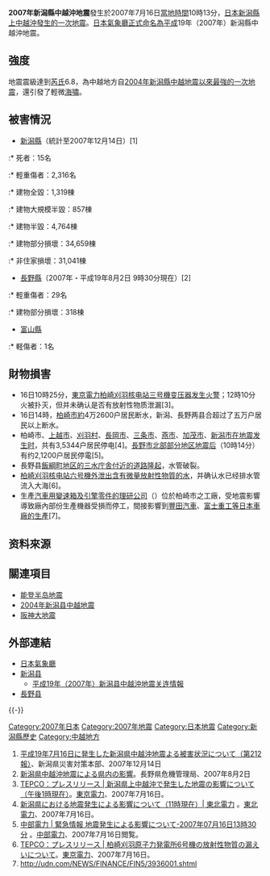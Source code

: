 **2007年新潟縣中越沖地震**發生於2007年7月16日[當地時間](https://zh.wikipedia.org/wiki/日本時間 "wikilink")10時13分，[日本](../Page/日本.md "wikilink")[新潟縣上中越沖發生的一次](https://zh.wikipedia.org/wiki/新潟縣 "wikilink")[地震](../Page/地震.md "wikilink")。[日本氣象廳正式命名為](https://zh.wikipedia.org/wiki/日本氣象廳 "wikilink")[平成](../Page/平成.md "wikilink")19年（2007年）新潟縣中越沖地震。

## 強度

地震震級達到[芮氏](https://zh.wikipedia.org/wiki/芮氏 "wikilink")6.8，為中越地方自[2004年新潟縣中越地震以來最強的一次地震](https://zh.wikipedia.org/wiki/2004年新潟縣中越地震 "wikilink")，還引發了輕微[海嘯](https://zh.wikipedia.org/wiki/海嘯 "wikilink")。

## 被害情況

  - [新潟縣](https://zh.wikipedia.org/wiki/新潟縣 "wikilink")（統計至2007年12月14日）\[1\]

:\* 死者：15名

:\* 輕重傷者：2,316名

:\* 建物全毀：1,319棟

:\* 建物大規模半毀：857棟

:\* 建物半毀：4,764棟

:\* 建物部分損壞：34,659棟

:\* 非住家損壞：31,041棟

  - [長野縣](https://zh.wikipedia.org/wiki/長野縣 "wikilink")（2007年・平成19年8月2日
    9時30分現在）\[2\]

:\* 輕重傷者：29名

:\* 建物部分損壞：318棟

  - [富山縣](../Page/富山縣.md "wikilink")

:\* 軽傷者：1名

## 財物損害

  - 16日10時25分，[東京電力](../Page/東京電力.md "wikilink")[柏崎刈羽核电站三号機变压器发生火警](https://zh.wikipedia.org/wiki/柏崎刈羽核电站 "wikilink")；12時10分火被扑灭，但并未确认是否有放射性物质泄漏\[3\]。
  - 16日14時，[柏崎市約](../Page/柏崎市.md "wikilink")4万2600户居民断水，新潟、長野两县合超过了五万户居民以上断水。
  - 柏崎市、[上越市](../Page/上越市.md "wikilink")、[刈羽村](https://zh.wikipedia.org/wiki/刈羽村 "wikilink")、[長岡市](../Page/長岡市.md "wikilink")、[三条市](https://zh.wikipedia.org/wiki/三条市 "wikilink")、[燕市](../Page/燕市.md "wikilink")、[加茂市](https://zh.wikipedia.org/wiki/加茂市 "wikilink")、[新潟市在地震发生时](../Page/新潟市.md "wikilink")，共有3,5344户居民停电\[4\]。[長野市北部部分地区地震后](../Page/長野市.md "wikilink")（10時14分）有约2,1200户居民停電\[5\]。
  - 長野县[飯綱町地区的三水庁舎付近的道路隆起](https://zh.wikipedia.org/wiki/飯綱町 "wikilink")，水管破裂。
  - [柏崎刈羽核电站六号機外泄出含有微量放射性物質的水](https://zh.wikipedia.org/wiki/柏崎刈羽核电站 "wikilink")，并确认水已经排水管流入大海\[6\]。
  - 生產[汽車用](https://zh.wikipedia.org/wiki/汽車 "wikilink")[變速箱及](https://zh.wikipedia.org/wiki/變速箱 "wikilink")[引擎零件的](https://zh.wikipedia.org/wiki/引擎 "wikilink")[理研公司](https://zh.wikipedia.org/wiki/理研公司 "wikilink")（）位於柏崎市之工廠，受地震影響導致廠內部份生產機器受損而停工，間接影響到[豐田汽車](https://zh.wikipedia.org/wiki/豐田汽車 "wikilink")、[富士重工等日本車廠的生產](https://zh.wikipedia.org/wiki/富士重工 "wikilink")\[7\]。

## 资料來源

## 關連項目

  - [能登半岛地震](https://zh.wikipedia.org/wiki/能登半岛地震 "wikilink")
  - [2004年新潟县中越地震](https://zh.wikipedia.org/wiki/2004年新潟县中越地震 "wikilink")
  - [阪神大地震](../Page/阪神大地震.md "wikilink")

## 外部連結

  - [日本氣象廳](http://www.jma.go.jp/jma/index.html)
  - [新潟县](https://web.archive.org/web/20070622222442/http://www.pref.niigata.jp/)
      - [平成19年（2007年）新潟县中越沖地震关连情報](https://web.archive.org/web/20070808061605/http://bosai.pref.niigata.jp/bosaiportal/0716jishin/)
  - [長野县](http://www.pref.nagano.jp/)

{{-}}

[Category:2007年日本](https://zh.wikipedia.org/wiki/Category:2007年日本 "wikilink")
[Category:2007年地震](https://zh.wikipedia.org/wiki/Category:2007年地震 "wikilink")
[Category:日本地震](https://zh.wikipedia.org/wiki/Category:日本地震 "wikilink")
[Category:新潟縣歷史](https://zh.wikipedia.org/wiki/Category:新潟縣歷史 "wikilink")
[Category:中越地方](https://zh.wikipedia.org/wiki/Category:中越地方 "wikilink")

1.  [平成19年7月16日に発生した新潟県中越沖地震よる被害状況について（第212報）](http://www.pref.niigata.lg.jp/HTML_Simple/higai1912141500.pdf)、新潟県災害対策本部、2007年12月14日
2.  [新潟県中越沖地震による県内の影響](http://www.pref.nagano.jp/kikikan/higai/h19/0716/higai_0802_0930.pdf)。長野県危機管理局、2007年8月2日
3.  [TEPCO：プレスリリース |
    新潟県上中越沖で発生した地震の影響について（午後1時現在）](http://www.tepco.co.jp/cc/press/07071601-j.html)。[東京電力](../Page/東京電力.md "wikilink")、2007年7月16日。
4.  [新潟県における地震発生による影響について（11時現在）|
    東北電力](http://www.tohoku-epco.co.jp/emergency/1/1175764_1493.html)
    。[東北電力](../Page/東北電力.md "wikilink")、2007年7月16日。
5.  [中部電力 | 緊急情報
    地震発生による影響について-2007年07月16日13時30分](http://www.chuden.co.jp/info/emergency/index.html)
    。[中部電力](../Page/中部電力.md "wikilink")、2007年7月16日閲覧。
6.  [TEPCO：プレスリリース |
    柏崎刈羽原子力発電所6号機の放射性物質の漏えいについて](http://www.tepco.co.jp/cc/press/07071604-j.html)。[東京電力](../Page/東京電力.md "wikilink")、2007年7月16日。
7.  <http://udn.com/NEWS/FINANCE/FIN5/3936001.shtml>
